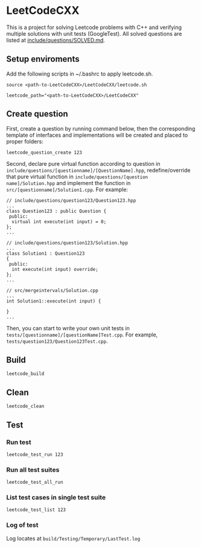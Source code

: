 # LeetCodeCXX
This is a project for solving Leetcode problems with C++ and verifying multiple solutions with unit tests (GoogleTest). All solved questions are listed at [include/questions/SOLVED.md](include/questions/SOLVED.md).

## Setup enviroments

Add the following scripts in ~/.bashrc to apply leetcode.sh.
```
source <path-to-LeetCodeCXX>/LeetCodeCXX/leetcode.sh

leetcode_path="<path-to-LeetCodeCXX>/LeetCodeCXX"
```

## Create question

First, create a question by running command below, then the corresponding template of interfaces and implementations will be created and placed to proper folders:

```
leetcode_question_create 123
```

Second, declare pure virtual function according to question in `include/questions/[questionname]/[QuestionName].hpp`, redefine/override that pure virtual function in `include/questions/[question name]/Solution.hpp` and implement the function in `src/[questionname]/Solution1.cpp`. For example:

```
// include/questions/question123/Question123.hpp
...
class Question123 : public Question {
 public:
  virtual int execute(int input) = 0;
};
...

// include/questions/question123/Solution.hpp
...
class Solution1 : Question123
{
 public:
  int execute(int input) override;
};
...

// src/mergeintervals/Solution.cpp
...
int Solution1::execute(int input) {
    
}
...
```

Then, you can start to write your own unit tests in `tests/[questionname]/[questionName]Test.cpp`. For example, `tests/question123/Question123Test.cpp`.

## Build

```
leetcode_build
```

## Clean

```
leetcode_clean
```

## Test

### Run test

```
leetcode_test_run 123
```

### Run all test suites

```
leetcode_test_all_run
```

### List test cases in single test suite

```
leetcode_test_list 123
```

### Log of test

Log locates at `build/Testing/Temporary/LastTest.log`
